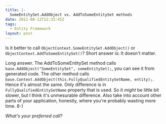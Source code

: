 ```yaml
---
title: |-
  SomeEntitySet.AddObject vs. AddToSomeEntitySet methods
date: 2011-08-12T12:33:45Z
tags:
  - Entity Framework
layout: post
---
```

Is it better to call `ObjectContext.SomeEntitySet.AddObject()` or `ObjectContext.AddToSomeEntitySet()`? Short answer is: It doesn't matter.

Long answer. The AddToSomeEntitySet method calls `base.AddObject("SomeEntitySet", someEntitySet);`, you can see it from generated code. The other method calls `base.Context.AddObject(this.FullyQualifiedEntitySetName, entity);`. Hence it's almost the same. Only difference is in `FullyQualifiedEntitySetName` property that is used. So it _might_ be little bit slower, but I think it's unmesurable difference. Also take into account other parts of your application, honestly, where you're probably wasting more time.  8-)

_What's your preferred call?_